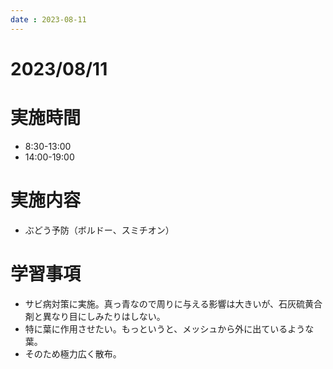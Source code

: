 ```yaml
---
date : 2023-08-11
---
```


# 2023/08/11

# 実施時間
- 8:30-13:00
- 14:00-19:00

# 実施内容
- ぶどう予防（ボルドー、スミチオン）

# 学習事項
- サビ病対策に実施。真っ青なので周りに与える影響は大きいが、石灰硫黄合剤と異なり目にしみたりはしない。
- 特に葉に作用させたい。もっというと、メッシュから外に出ているような葉。
- そのため極力広く散布。